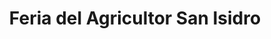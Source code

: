 ---
title: "Feria del Agricultor San Isidro"
url: /san-isidro/feria-del-agricultor-san-isidro/
shop: supermercado
---